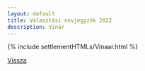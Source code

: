 ```yaml
---
layout: default
title: Választási névjegyzék 2022
description: Vinár
---
```


{% include settlementHTMLs/Vinaar.html %}

[Vissza](./)